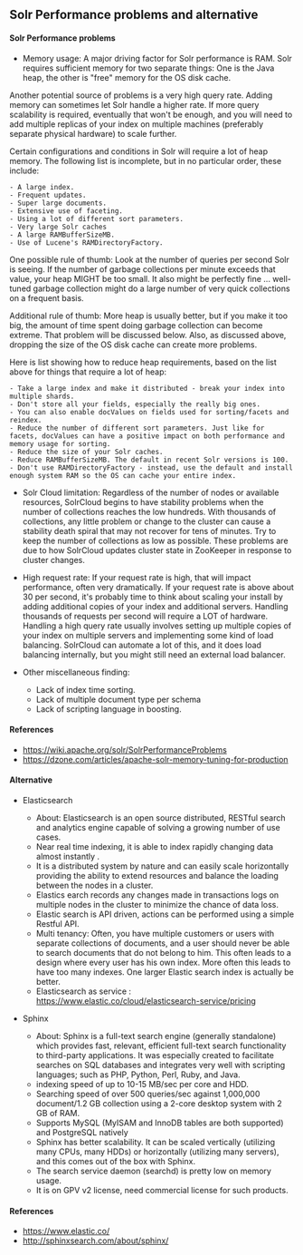 ## Solr Performance problems and alternative

#### Solr Performance problems

- Memory usage: A major driving factor for Solr performance is RAM. Solr requires sufficient memory for two separate things: One is the Java heap, the other is "free" memory for the OS disk cache.

Another potential source of problems is a very high query rate. Adding memory can sometimes let Solr handle a higher rate. If more query scalability is required, eventually that won't be enough, and you will need to add multiple replicas of your index on multiple machines (preferably separate physical hardware) to scale further. 

Certain configurations and conditions in Solr will require a lot of heap memory. The following list is incomplete, but in no particular order, these include:

    - A large index.
    - Frequent updates.
    - Super large documents.
    - Extensive use of faceting.
    - Using a lot of different sort parameters.
    - Very large Solr caches
    - A large RAMBufferSizeMB.
    - Use of Lucene's RAMDirectoryFactory.

 One possible rule of thumb: Look at the number of queries per second Solr is seeing. If the number of garbage collections per minute exceeds that value, your heap MIGHT be too small. It also might be perfectly fine ... well-tuned garbage collection might do a large number of very quick collections on a frequent basis.

 Additional rule of thumb: More heap is usually better, but if you make it too big, the amount of time spent doing garbage collection can become extreme. That problem will be discussed below. Also, as discussed above, dropping the size of the OS disk cache can create more problems.

 Here is list showing how to reduce heap requirements, based on the list above for things that require a lot of heap:

    - Take a large index and make it distributed - break your index into multiple shards.
    - Don't store all your fields, especially the really big ones.
    - You can also enable docValues on fields used for sorting/facets and reindex.
    - Reduce the number of different sort parameters. Just like for facets, docValues can have a positive impact on both performance and memory usage for sorting.
    - Reduce the size of your Solr caches.
    - Reduce RAMBufferSizeMB. The default in recent Solr versions is 100.
    - Don't use RAMDirectoryFactory - instead, use the default and install enough system RAM so the OS can cache your entire index.


- Solr Cloud limitation: Regardless of the number of nodes or available resources, SolrCloud begins to have stability problems when the number of collections reaches the low hundreds. With thousands of collections, any little problem or change to the cluster can cause a stability death spiral that may not recover for tens of minutes. Try to keep the number of collections as low as possible. These problems are due to how SolrCloud updates cluster state in ZooKeeper in response to cluster changes.

- High request rate: If your request rate is high, that will impact performance, often very dramatically. If your request rate is above about 30 per second, it's probably time to think about scaling your install by adding additional copies of your index and additional servers. Handling thousands of requests per second will require a LOT of hardware. Handling a high query rate usually involves setting up multiple copies of your index on multiple servers and implementing some kind of load balancing. SolrCloud can automate a lot of this, and it does load balancing internally, but you might still need an external load balancer.

- Other miscellaneous finding:

    - Lack of index time sorting.
    - Lack of multiple document type per schema
    - Lack of scripting language in boosting.

#### References

- https://wiki.apache.org/solr/SolrPerformanceProblems
- https://dzone.com/articles/apache-solr-memory-tuning-for-production

#### Alternative

- Elasticsearch
    
    - About: Elasticsearch is an open source distributed, RESTful search and analytics engine capable of solving a growing number of use cases.
    - Near real time indexing, it is able to index rapidly changing data almost instantly .
    - It is a distributed system by nature and can easily scale horizontally providing the ability to extend resources and balance the loading between the nodes in a cluster. 
    - Elastics earch records any changes made in transactions logs on multiple nodes in the cluster to minimize the chance of data loss.
    - Elastic search is API driven, actions can be performed using a simple Restful API.
    - Multi tenancy: Often, you have multiple customers or users with separate collections of documents, and a user should never be able to search documents that do not belong to him. This often leads to a design where every user has his own index. More often this leads to have too many indexes. One larger Elastic search index is actually be better.
    - Elasticsearch as service : https://www.elastic.co/cloud/elasticsearch-service/pricing

- Sphinx
	
   - About: Sphinx is a full-text search engine (generally standalone) which provides fast, relevant, efficient full-text search functionality to third-party applications. It was especially created to facilitate searches on SQL databases and integrates very well with scripting languages; such as PHP, Python, Perl, Ruby, and Java.
   - indexing speed of up to 10-15 MB/sec per core and HDD.
   - Searching speed of over 500 queries/sec against 1,000,000 document/1.2 GB collection using a 2-core desktop system with 2 GB of RAM.
   - Supports MySQL (MyISAM and InnoDB tables are both supported) and PostgreSQL natively
   - Sphinx has better scalability. It can be scaled vertically (utilizing many CPUs, many HDDs) or horizontally (utilizing many servers), and this comes out of the box with Sphinx.
   - The search service daemon (searchd) is pretty low on memory usage.
   - It is on GPV v2 license, need commercial license for such products.

#### References

   - https://www.elastic.co/
   - http://sphinxsearch.com/about/sphinx/
